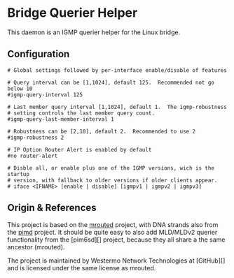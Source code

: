 Bridge Querier Helper
=====================

This daemon is an IGMP querier helper for the Linux bridge.


Configuration
-------------

```ApacheConf
# Global settings followed by per-interface enable/disable of features

# Query interval can be [1,1024], default 125.  Recommended not go below 10
#igmp-query-interval 125

# Last member query interval [1,1024], default 1.  The igmp-robustness
# setting controls the last member query count.
#igmp-query-last-member-interval 1

# Robustness can be [2,10], default 2.  Recommended to use 2
#igmp-robustness 2

# IP Option Router Alert is enabled by default
#no router-alert

# Disble all, or enable plus one of the IGMP versions, wich is the startup
# version, with fallback to older versions if older clients appear.
# iface <IFNAME> [enable | disable] [igmpv1 | igmpv2 | igmpv3]
```


Origin & References
-------------------

This project is based on the [mrouted][] project, with DNA strands also from
the [pimd][] project.  It should be quite easy to also add MLD/MLDv2 querier
functionality from the [pim6sd][] project, because they all share a the same
ancestor (mrouted).

The project is maintained by Westermo Network Technologies at [GitHub][] and
is licensed under the same license as mrouted.

[mrouted]: https://github.com/troglobit/mrouted/
[pimd]:    https://github.com/troglobit/pimd/
[pim6sdd]: https://github.com/troglobit/pim6sd/
